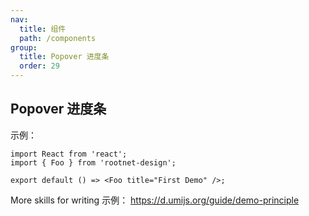 ```yaml
---
nav:
  title: 组件
  path: /components
group:
  title: Popover 进度条
  order: 29
---
```


## Popover 进度条

示例：

```tsx
import React from 'react';
import { Foo } from 'rootnet-design';

export default () => <Foo title="First Demo" />;
```

More skills for writing 示例： https://d.umijs.org/guide/demo-principle

